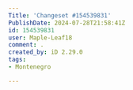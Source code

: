 ```yaml
---
Title: 'Changeset #154539831'
PublishDate: 2024-07-28T21:58:41Z
id: 154539831
user: Maple-Leaf18
comment: .
created_by: iD 2.29.0
tags:
- Montenegro

---
```

